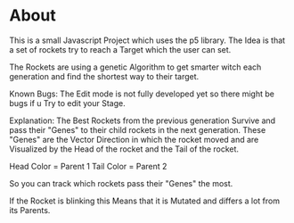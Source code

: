# About

This is a small Javascript Project which uses the p5 library.
The Idea is that a set of rockets try to reach a Target which the user can set.

The Rockets are using a genetic Algorithm to get smarter witch each generation and find the shortest way to their target.

Known Bugs:
The Edit mode is not fully developed yet so there might be bugs if u Try to edit your Stage.

Explanation:
The Best Rockets from the previous generation Survive and pass their "Genes" to their child rockets in the next generation.
These "Genes" are the Vector Direction in which the rocket moved and are Visualized by the Head of the rocket and the Tail of the rocket.

Head Color = Parent 1
Tail Color = Parent 2

So you can track which rockets pass their "Genes" the most.

If the Rocket is blinking this Means that it is Mutated and differs a lot from its Parents.
